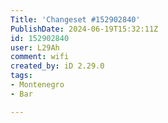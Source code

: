 ```yaml
---
Title: 'Changeset #152902840'
PublishDate: 2024-06-19T15:32:11Z
id: 152902840
user: L29Ah
comment: wifi
created_by: iD 2.29.0
tags:
- Montenegro
- Bar

---
```

